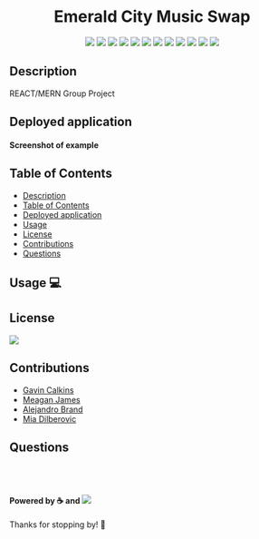 <h1 align="center">Emerald City Music Swap</h1>
<p align="center">
    <img src="https://img.shields.io/github/repo-size/merikettapearl212/emerald_city_music_swap?style=for-the-badge"/>
    <img src="https://img.shields.io/badge/JavaScript-F7DF1E?style=for-the-badge&logo=javascript&logoColor=black" />
    <img src="https://img.shields.io/badge/Node.js-43853D?style=for-the-badge&logo=node.js&logoColor=white"/>
    <img src="https://img.shields.io/badge/Bootstrap-563D7C?style=for-the-badge&logo=bootstrap&logoColor=white/" />
    <img src="https://img.shields.io/badge/React-20232A?style=for-the-badge&logo=react&logoColor=61DAFB" />
    <img src="https://img.shields.io/badge/MongoDB-4EA94B?style=for-the-badge&logo=mongodb&logoColor=white" />
    <img src="https://img.shields.io/badge/npm-CB3837?style=for-the-badge&logo=npm&logoColor=white" />
    <img src="https://img.shields.io/badge/Slack-4A154B?style=for-the-badge&logo=slack&logoColor=white" />
    <img src="https://img.shields.io/badge/Heroku-430098?style=for-the-badge&logo=heroku&logoColor=white" />
    <img src="https://img.shields.io/badge/Express-404D59?style=for-the-badge&logo=express&logoColor=white" />
    <img src="https://img.shields.io/badge/Visual_Studio_Code-0078D4?style=for-the-badge&logo=visual%20studio%20code&logoColor=white" />
    <img src="https://img.shields.io/badge/Stack_Overflow-FE7A16?style=for-the-badge&logo=stack-overflow&logoColor=white" />
</p>


## Description
REACT/MERN Group Project

## Deployed application
<!-- [Employee Directory App](https://protected-lake-51847.herokuapp.com/) -->

#### Screenshot of example
<!-- <img src="src/team-generator.png" width="400" height="200"> -->

## Table of Contents
- [Description](#description)
- [Table of Contents](#table-of-contents)
- [Deployed application](#deployed-application)
- [Usage](#usage)
- [License](#License)
- [Contributions](#contributions)
- [Questions](#questions)


## Usage :computer:
<!-- apllication usefullness  -->

## License
<img src="https://img.shields.io/github/license/POD-12/emerald-city-music-swap?style=for-the-badge" />
    

## Contributions
- [Gavin Calkins](https://github.com/Gavin867)
- [Meagan James](https://github.com/merikettapearl212)
- [Alejandro Brand](https://github.com/alejo-brand)
- [Mia Dilberovic](https://github.com/Dilberovicka31)

## Questions

 <br></br>

#### Powered by :coffee: and <img src="https://img.shields.io/badge/Spotify-1ED760?&style=for-the-badge&logo=spotify&logoColor=white"/> 
Thanks for stopping by! :vulcan_salute:
